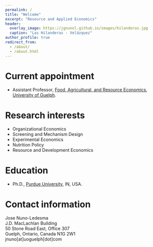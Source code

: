 ```yaml
---
permalink: /
title: "Welcome"
excerpt: "Resource and Applied Economics"
header:
  overlay_image: https://jgnunol.github.io/images/hilanderas.jpg
  caption: "Las Hilanderas - Velázquez"
author_profile: true
redirect_from: 
  - /about/
  - /about.html
---
```


Current appointment
======
* Assistant Professor, [Food, Agricultural, and Resource Economics](https://www.uoguelph.ca/fare/), [University of Guelph](https://www.uoguelph.ca/).

Research interests
======
* Organizational Economics
* Screening and Mechanism Design
* Experimental Economics
* Nutrition Policy
* Resource and Development Economics

Education
======
* Ph.D., [Purdue University](https://www.purdue.edu/), IN, USA.
 
Contact information
======
Jose Nuno-Ledesma<br/>
J.D. MacLachlan Building<br/>
50 Stone Road East, Office 307<br/>
Guelph, Ontario, Canada N1G 2W1<br/>
jnuno[at]uoguelph[dot]com
